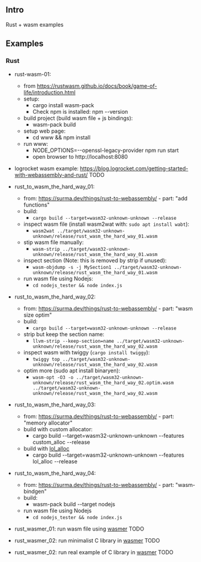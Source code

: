 ## Intro

Rust + wasm examples

## Examples

### Rust

* rust-wasm-01:
  * from https://rustwasm.github.io/docs/book/game-of-life/introduction.html
  * setup: 
    * cargo install wasm-pack
    * Check npm is installed: npm --version
  * build project (build wasm file + js bindings):
    * wasm-pack build
  * setup web page:
    * cd www && npm install
  * run www:
    * NODE_OPTIONS=--openssl-legacy-provider npm run start
    * open browser to http://localhost:8080

* logrocket wasm example: https://blog.logrocket.com/getting-started-with-webassembly-and-rust/ TODO

* rust_to_wasm_the_hard_way_01:
  * from: https://surma.dev/things/rust-to-webassembly/ - part: "add functions"
  * build:
    * `cargo build --target=wasm32-unknown-unknown --release`
  * inspect wasm file (install wasm2wat with: `sudo apt install wabt`):
    *  `wasm2wat ../target/wasm32-unknown-unknown/release/rust_wasm_the_hard_way_01.wasm`
  * stip wasm file manually:
    * `wasm-strip ../target/wasm32-unknown-unknown/release/rust_wasm_the_hard_way_01.wasm`
  * inspect section (Note: this is removed by strip if unused):
    * `wasm-objdump -s -j MySection1 ../target/wasm32-unknown-unknown/release/rust_wasm_the_hard_way_01.wasm`
  * run wasm file using Nodejs:
    * `cd nodejs_tester && node index.js`
* rust_to_wasm_the_hard_way_02:
  * from: https://surma.dev/things/rust-to-webassembly/ - part: "wasm size optim"
  * build:
    * `cargo build --target=wasm32-unknown-unknown --release`
  * strip but keep the section name:
    * `llvm-strip --keep-section=name ../target/wasm32-unknown-unknown/release/rust_wasm_the_hard_way_02.wasm`
  * inspect wasm with twiggy (`cargo install twiggy`):
    * `twiggy top ../target/wasm32-unknown-unknown/release/rust_wasm_the_hard_way_02.wasm`
  * optim more (sudo apt install binaryen):
    * `wasm-opt -O3 -o ../target/wasm32-unknown-unknown/release/rust_wasm_the_hard_way_02.optim.wasm ../target/wasm32-unknown-unknown/release/rust_wasm_the_hard_way_02.wasm`
* rust_to_wasm_the_hard_way_03:
  * from: https://surma.dev/things/rust-to-webassembly/ - part: "memory allocator"
  * build with custom allocator:
    * cargo build --target=wasm32-unknown-unknown --features custom_alloc --release
  * build with [lol_alloc](https://github.com/Craig-Macomber/lol_alloc)
    * cargo build --target=wasm32-unknown-unknown --features lol_alloc --release
* rust_to_wasm_the_hard_way_04:
  * from: https://surma.dev/things/rust-to-webassembly/ - part: "wasm-bindgen"
  * build:
    * wasm-pack build --target nodejs
  * run wasm file using Nodejs
    * `cd nodejs_tester && node index.js`

* rust_wasmer_01: run wasm file using [wasmer]() TODO
* rust_wasmer_02: run minimalist C library in [wasmer]() TODO
* rust_wasmer_02: run real example of C library in [wasmer]() TODO 
